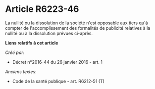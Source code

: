 # Article R6223-46

La nullité ou la dissolution de la société n'est opposable aux tiers qu'à compter de l'accomplissement des formalités de
publicité relatives à la nullité ou à la dissolution prévues ci-après.

**Liens relatifs à cet article**

_Créé par_:

  - Décret n°2016-44 du 26 janvier 2016 - art. 1

_Anciens textes_:

  - Code de la santé publique - art. R6212-51 (T)
